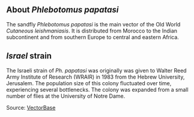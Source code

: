 About *Phlebotomus papatasi*
----------------------------

The sandfly *Phlebotomus papatasi* is the main vector of the Old World
*Cutaneous leishmaniasis*. It is distributed from Morocco to the Indian
subcontinent and from southern Europe to central and eastern Africa.

*Israel* strain
---------------

The Israeli strain of *Ph. papatasi* was originally was given to Walter
Reed Army Institute of Research (WRAIR) in 1983 from the Hebrew
University, Jerusalem. The population size of this colony fluctuated
over time, experiencing several bottlenecks. The colony was expanded
from a small number of flies at the University of Notre Dame.

Source:
[VectorBase](https://www.vectorbase.org/organisms/phlebotomus-papatasi)
